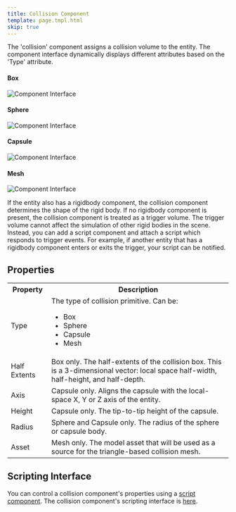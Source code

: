 ```yaml
---
title: Collision Component
template: page.tmpl.html
skip: true
---
```


The 'collision' component assigns a collision volume to the entity. The component interface dynamically displays different attributes based on the 'Type' attribute.

#### Box
![Component Interface](/images/platform/component_collisionbox.png)
#### Sphere
![Component Interface](/images/platform/component_collisionsphere.png)
#### Capsule
![Component Interface](/images/platform/component_collisioncapsule.png)
#### Mesh
![Component Interface](/images/platform/component_collisionmesh.png)

If the entity also has a rigidbody component, the collision component determines the shape of the rigid body. If no rigidbody component is present, the collision component is treated as a trigger volume. The trigger volume cannot affect the simulation of other rigid bodies in the scene. Instead, you can add a script component and attach a script which responds to trigger events. For example, if another entity that has a rigidbody component enters or exits the trigger, your script can be notified.

## Properties

<table class="table table-striped">
    <col class="property-name"></col>
    <col class="property-description"></col>
    <tr><th>Property</th><th>Description</th></tr>
    <tr><td>Type</td><td>The type of collision primitive. Can be:<ul><li>Box</li><li>Sphere</li><li>Capsule</li><li>Mesh</li></ul></td></tr>
    <tr><td>Half Extents</td><td>Box only. The half-extents of the collision box. This is a 3-dimensional vector: local space half-width, half-height, and half-depth.</td></tr>
    <tr><td>Axis</td><td>Capsule only. Aligns the capsule with the local-space X, Y or Z axis of the entity.</td></tr>
    <tr><td>Height</td><td>Capsule only. The tip-to-tip height of the capsule.</td></tr>
    <tr><td>Radius</td><td>Sphere and Capsule only. The radius of the sphere or capsule body.</td></tr>
    <tr><td>Asset</td><td>Mesh only. The model asset that will be used as a source for the triangle-based collision mesh.</td></tr>
</table>

## Scripting Interface

You can control a collision component's properties using a [script component][script_component]. The collision component's scripting interface is [here][docs].

[script_component]: /user-manual/packs/entities/components/script
[docs]: /engine/api/stable/symbols/pc.fw.CollisionComponent.html
